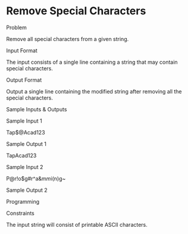 # Remove Special Characters

Problem





Remove all special characters from a given string.





Input Format



The input consists of a single line containing a string that may contain special characters.





Output Format



Output a single line containing the modified string after removing all the special characters.





Sample Inputs & Outputs



Sample Input 1

Tap$@Acad123



Sample Output 1

TapAcad123







Sample Input 2

P@r!o$g#r^a&m*m*i(n)g~



Sample Output 2

Programming







Constraints



The input string will consist of printable ASCII characters.





